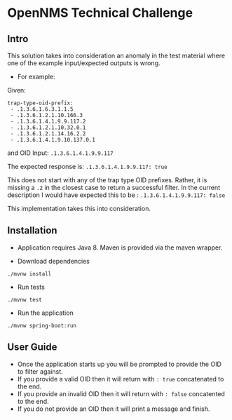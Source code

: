 # OpenNMS Technical Challenge

## Intro

This solution takes into consideration an anomaly in the test material where one of the example input/expected outputs is wrong.

- For example:

Given:
```
trap-type-oid-prefix: 
 - .1.3.6.1.6.3.1.1.5 
 - .1.3.6.1.2.1.10.166.3
 - .1.3.6.1.4.1.9.9.117.2 
 - .1.3.6.1.2.1.10.32.0.1 
 - .1.3.6.1.2.1.14.16.2.2 
 - .1.3.6.1.4.1.9.10.137.0.1
```

and OID Input: ```.1.3.6.1.4.1.9.9.117```

The expected response is: ```.1.3.6.1.4.1.9.9.117: true```

This does not start with any of the trap type OID prefixes. Rather, it is missing a `.2` in the closest case to return a successful filter.
In the current description I would have expected this to be :
```.1.3.6.1.4.1.9.9.117: false```

This implementation takes this into consideration.

## Installation

- Application requires Java 8. Maven is provided via the maven wrapper.

- Download dependencies
```
./mvnw install
```

- Run tests
```
./mvnw test
```

- Run the application
```
./mvnw spring-boot:run
```

## User Guide

- Once the application starts up you will be prompted to provide the OID to filter against.
- If you provide a valid OID then it will return with `: true` concatenated to the end.
- If you provide an invalid OID then it will return with `: false` concatented to the end.
- If you do not provide an OID then it will print a message and finish.